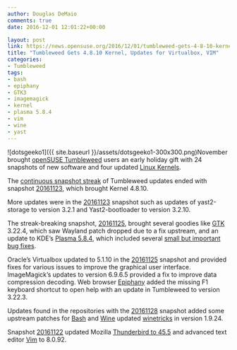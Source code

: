 ```yaml
---
author: Douglas DeMaio
comments: true
date: 2016-12-01 12:01:22+00:00

layout: post
link: https://news.opensuse.org/2016/12/01/tumbleweed-gets-4-8-10-kernel-updates-for-virtualbox-vim/
title: "Tumbleweed Gets 4.8.10 Kernel, Updates for Virtualbox, VIM"
categories:
- Tumbleweed
tags:
- bash
- epiphany
- GTK3
- imagemagick
- kernel
- plasma 5.8.4
- vim
- wine
- yast
---
```

![dotsgeeko1]({{ site.baseurl }}/assets/dotsgeeko1-300x300.png)November brought [openSUSE Tumbleweed](https://en.opensuse.org/Portal:Tumbleweed) users an early holiday gift with 24 snapshots of new software and four updated [Linux Kernels](https://www.kernel.org/).

The [continuous snapshot streak](https://news.opensuse.org/2016/11/23/tumbleweed-delivers-incredible-snapshot-streak-newest-kernel/) of Tumbleweed updates ended with snapshot [20161123](https://lists.opensuse.org/opensuse-factory/2016-11/msg00493.html), which brought Kernel 4.8.10.

More updates were in the [20161123](https://lists.opensuse.org/opensuse-factory/2016-11/msg00493.html) snapshot such as updates of yast2-storage to version 3.2.1 and Yast2-bootloader to version 3.2.10.

The streak-breaking snapshot, [20161125](https://lists.opensuse.org/opensuse-factory/2016-11/msg00532.html), brought several goodies like [GTK](https://www.gtk.org/) 3.22.4, which saw Wayland patch dropped due to a fix upstream, and an update to KDE’s [Plasma 5.8.4](https://www.kde.org/announcements/plasma-5.8.4.php), which included several [small but important bug fixes](https://www.kde.org/announcements/plasma-5.8.4.php).

Oracle’s Virtualbox updated to 5.1.10 in the [20161125](https://lists.opensuse.org/opensuse-factory/2016-11/msg00532.html) snapshot and provided fixes for various issues to improve the graphical user interface. ImageMagick’s updates to version 6.9.6.5 provided a fix to improve data compression decoding. Web browser [Epiphany](https://wiki.gnome.org/Apps/Web) added the missing F1 keyboard shortcut to open help with an update in Tumbleweed to version 3.22.3.

Updates found in the repositories with the [20161128](https://lists.opensuse.org/opensuse-factory/2016-11/msg00654.html) snapshot added some upstream patches for [Bash](https://www.gnu.org/software/bash/) and [Wine](https://wiki.winehq.org/Main_Page) updated [winetricks](https://wiki.winehq.org/Winetricks) in version 1.9.24.

Snapshot [20161122](https://lists.opensuse.org/opensuse-factory/2016-11/msg00469.html) updated Mozilla [Thunderbird to 45.5](https://www.mozilla.org/en-US/thunderbird/45.5.0/releasenotes/) and advanced text editor [Vim](http://www.vim.org/) to 8.0.92.		
